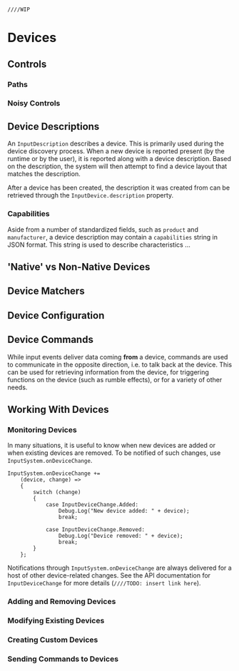     ////WIP

# Devices

## Controls

### Paths

### Noisy Controls

## Device Descriptions

An `InputDescription` describes a device. This is primarily used during the device discovery process. When a new device is reported present (by the runtime or by the user), it is reported along with a device description. Based on the description, the system will then attempt to find a device layout that matches the description.

After a device has been created, the description it was created from can be retrieved through the `InputDevice.description` property.

### Capabilities

Aside from a number of standardized fields, such as `product` and `manufacturer`, a device description may contain a `capabilities` string in JSON format. This string is used to describe characteristics ...

## 'Native' vs Non-Native Devices

## Device Matchers

## Device Configuration

## Device Commands

While input events deliver data coming __from__ a device, commands are used to communicate in the opposite direction, i.e. to talk back at the device. This can be used for retrieving information from the device, for triggering functions on the device (such as rumble effects), or for a variety of other needs.

## Working With Devices

### Monitoring Devices

In many situations, it is useful to know when new devices are added or when existing devices are removed. To be notified of such changes, use `InputSystem.onDeviceChange`.

```
InputSystem.onDeviceChange +=
    (device, change) =>
    {
        switch (change)
        {
            case InputDeviceChange.Added:
                Debug.Log("New device added: " + device);
                break;

            case InputDeviceChange.Removed:
                Debug.Log("Device removed: " + device);
                break;
        }
    };
```

Notifications through `InputSystem.onDeviceChange` are always delivered for a host of other device-related changes. See the API documentation for `InputDeviceChange` for more details (`////TODO: insert link here`).

### Adding and Removing Devices

### Modifying Existing Devices

### Creating Custom Devices

### Sending Commands to Devices

